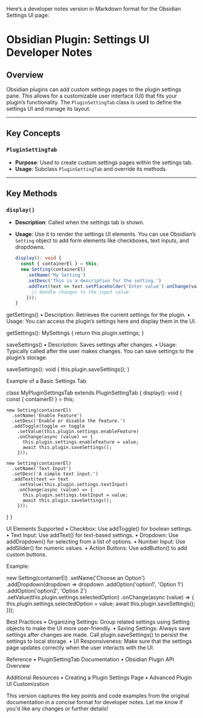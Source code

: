 Here’s a developer notes version in Markdown format for the Obsidian Settings UI page:

# Obsidian Plugin: Settings UI Developer Notes

## Overview

Obsidian plugins can add custom settings pages to the plugin settings pane. This allows for a customizable user interface (UI) that fits your plugin’s functionality. The `PluginSettingTab` class is used to define the settings UI and manage its layout.

---

## Key Concepts

### `PluginSettingTab`

- **Purpose**: Used to create custom settings pages within the settings tab.
- **Usage**: Subclass `PluginSettingTab` and override its methods.

---

## Key Methods

### `display()`

- **Description**: Called when the settings tab is shown.
- **Usage**: Use it to render the settings UI elements. You can use Obsidian’s `Setting` object to add form elements like checkboxes, text inputs, and dropdowns.

  ```typescript
  display(): void {
    const { containerEl } = this;
    new Setting(containerEl)
      .setName('My Setting')
      .setDesc('This is a description for the setting.')
      .addText(text => text.setPlaceholder('Enter value').onChange(value => {
        // Handle changes to the input value
      }));
  }

getSettings()
	•	Description: Retrieves the current settings for the plugin.
	•	Usage: You can access the plugin’s settings here and display them in the UI.

getSettings(): MySettings {
  return this.plugin.settings;
}



saveSettings()
	•	Description: Saves settings after changes.
	•	Usage: Typically called after the user makes changes. You can save settings to the plugin’s storage.

saveSettings(): void {
  this.plugin.saveSettings();
}

Example of a Basic Settings Tab

class MyPluginSettingsTab extends PluginSettingTab {
  display(): void {
    const { containerEl } = this;

    new Setting(containerEl)
      .setName('Enable Feature')
      .setDesc('Enable or disable the feature.')
      .addToggle(toggle => toggle
        .setValue(this.plugin.settings.enableFeature)
        .onChange(async (value) => {
          this.plugin.settings.enableFeature = value;
          await this.plugin.saveSettings();
        }));

    new Setting(containerEl)
      .setName('Text Input')
      .setDesc('A simple text input.')
      .addText(text => text
        .setValue(this.plugin.settings.textInput)
        .onChange(async (value) => {
          this.plugin.settings.textInput = value;
          await this.plugin.saveSettings();
        }));
  }
}

UI Elements Supported
	•	Checkbox: Use addToggle() for boolean settings.
	•	Text Input: Use addText() for text-based settings.
	•	Dropdown: Use addDropdown() for selecting from a list of options.
	•	Number Input: Use addSlider() for numeric values.
	•	Action Buttons: Use addButton() to add custom buttons.

Example:

new Setting(containerEl)
  .setName('Choose an Option')
  .addDropdown(dropdown => dropdown
    .addOption('option1', 'Option 1')
    .addOption('option2', 'Option 2')
    .setValue(this.plugin.settings.selectedOption)
    .onChange(async (value) => {
      this.plugin.settings.selectedOption = value;
      await this.plugin.saveSettings();
    }));

Best Practices
	•	Organizing Settings: Group related settings using Setting objects to make the UI more user-friendly.
	•	Saving Settings: Always save settings after changes are made. Call plugin.saveSettings() to persist the settings to local storage.
	•	UI Responsiveness: Make sure that the settings page updates correctly when the user interacts with the UI.

Reference
	•	PluginSettingTab Documentation
	•	Obsidian Plugin API Overview

Additional Resources
	•	Creating a Plugin Settings Page
	•	Advanced Plugin UI Customization

This version captures the key points and code examples from the original documentation in a concise format for developer notes. Let me know if you'd like any changes or further details!